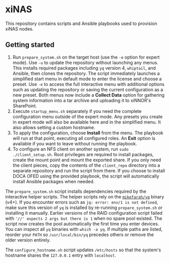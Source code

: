 # xiNAS

This repository contains scripts and Ansible playbooks used to provision xiNAS nodes.

## Getting started

1. Run `prepare_system.sh` on the target host (use the `-e` option for expert mode). Use `-u` to update the repository without launching any menus. This installs required packages including `yq` version 4, `whiptail`, and Ansible, then clones the repository.
   The script immediately launches a simplified start menu in default mode to enter the license and choose a preset. Use `-e` to access the full interactive menu with additional options such as updating the repository or saving the current configuration as a new preset.
   Both menus now include a **Collect Data** option for gathering system information into a tar archive and uploading it to xiNNOR's SharePoint.
2. Execute `startup_menu.sh` separately if you need the complete configuration menu outside of the expert mode. Any presets you create in expert mode will also be available here and in the simplified menu. It also allows setting a custom hostname.
3. To apply the configuration, choose **Install** from the menu.
   The playbook will run at that point, executing all configured roles. An **Exit** option is available if you want to leave without running the playbook.
4. To configure an NFS client on another system, run `sudo ./client_setup.sh`. Root
   privileges are required to install packages, create the mount point and mount
   the exported share. If you only need the client pieces, copy the contents of
   the `client_repo` directory into a separate repository and run the script
   from there. If you choose to install DOCA OFED using the provided playbook,
   the script will automatically install Ansible packages when needed.

The `prepare_system.sh` script installs dependencies required by the interactive helper scripts. The helper scripts rely on the [`mikefarah/yq`](https://github.com/mikefarah/yq) binary (v4+). If you encounter errors such as `jq: error: env/1 is not defined`, make sure this version of `yq` is installed by re-running `prepare_system.sh` or installing it manually.
Earlier versions of the RAID configuration script failed with `'//' expects 2 args but there is 1` when no spare pool existed. The script now creates the pool automatically the first time you enter devices.
You can inspect all `yq` binaries with `which -a yq`. If multiple paths are listed, reorder your `PATH` so `/usr/local/bin/yq` precedes others or remove the older version entirely.

The `configure_hostname.sh` script updates `/etc/hosts` so that the system's hostname shares the `127.0.0.1` entry with `localhost`.
